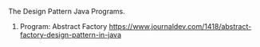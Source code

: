 The Design Pattern Java Programs.

1. Program: Abstract Factory
https://www.journaldev.com/1418/abstract-factory-design-pattern-in-java